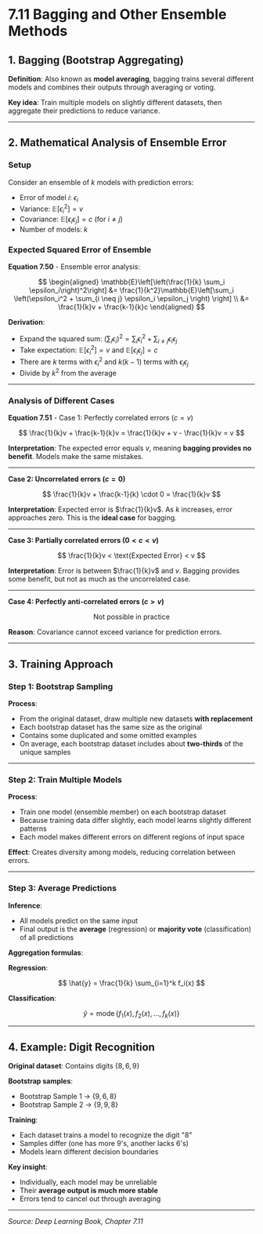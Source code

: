# 7.11 Bagging and Other Ensemble Methods

## 1. Bagging (Bootstrap Aggregating)

**Definition**: Also known as **model averaging**, bagging trains several different models and combines their outputs through averaging or voting.

**Key idea**: Train multiple models on slightly different datasets, then aggregate their predictions to reduce variance.

---

## 2. Mathematical Analysis of Ensemble Error

### Setup

Consider an ensemble of $k$ models with prediction errors:
- Error of model $i$: $\epsilon_i$
- Variance: $\mathbb{E}[\epsilon_i^2] = v$
- Covariance: $\mathbb{E}[\epsilon_i \epsilon_j] = c$ (for $i \neq j$)
- Number of models: $k$

### Expected Squared Error of Ensemble

**Equation 7.50** - Ensemble error analysis:

$$
\begin{aligned}
\mathbb{E}\left[\left(\frac{1}{k} \sum_i \epsilon_i\right)^2\right] &= \frac{1}{k^2}\mathbb{E}\left[\sum_i \left(\epsilon_i^2 + \sum_{i \neq j} \epsilon_i \epsilon_j \right) \right] \\
&= \frac{1}{k}v + \frac{k-1}{k}c
\end{aligned}
$$

**Derivation**:
- Expand the squared sum: $(\sum_i \epsilon_i)^2 = \sum_i \epsilon_i^2 + \sum_{i \neq j} \epsilon_i \epsilon_j$
- Take expectation: $\mathbb{E}[\epsilon_i^2] = v$ and $\mathbb{E}[\epsilon_i \epsilon_j] = c$
- There are $k$ terms with $\epsilon_i^2$ and $k(k-1)$ terms with $\epsilon_i \epsilon_j$
- Divide by $k^2$ from the average

---

### Analysis of Different Cases

**Equation 7.51** - Case 1: Perfectly correlated errors ($c = v$)

$$
\frac{1}{k}v + \frac{k-1}{k}v = \frac{1}{k}v + v - \frac{1}{k}v = v
$$

**Interpretation**: The expected error equals $v$, meaning **bagging provides no benefit**. Models make the same mistakes.

---

**Case 2: Uncorrelated errors ($c = 0$)**

$$
\frac{1}{k}v + \frac{k-1}{k} \cdot 0 = \frac{1}{k}v
$$

**Interpretation**: Expected error is $\frac{1}{k}v$. As $k$ increases, error approaches zero. This is the **ideal case** for bagging.

---

**Case 3: Partially correlated errors ($0 < c < v$)**

$$
\frac{1}{k}v < \text{Expected Error} < v
$$

**Interpretation**: Error is between $\frac{1}{k}v$ and $v$. Bagging provides some benefit, but not as much as the uncorrelated case.

---

**Case 4: Perfectly anti-correlated errors ($c > v$)**

$$
\text{Not possible in practice}
$$

**Reason**: Covariance cannot exceed variance for prediction errors.

---

## 3. Training Approach

### Step 1: Bootstrap Sampling

**Process**:
- From the original dataset, draw multiple new datasets **with replacement**
- Each bootstrap dataset has the same size as the original
- Contains some duplicated and some omitted examples
- On average, each bootstrap dataset includes about **two-thirds** of the unique samples

---

### Step 2: Train Multiple Models

**Process**:
- Train one model (ensemble member) on each bootstrap dataset
- Because training data differ slightly, each model learns slightly different patterns
- Each model makes different errors on different regions of input space

**Effect**: Creates diversity among models, reducing correlation between errors.

---

### Step 3: Average Predictions

**Inference**:
- All models predict on the same input
- Final output is the **average** (regression) or **majority vote** (classification) of all predictions

**Aggregation formulas**:

**Regression**:

$$
\hat{y} = \frac{1}{k} \sum_{i=1}^k f_i(x)
$$

**Classification**:

$$
\hat{y} = \operatorname{mode}\{f_1(x), f_2(x), \ldots, f_k(x)\}
$$

---

## 4. Example: Digit Recognition

**Original dataset**: Contains digits $\{8, 6, 9\}$

**Bootstrap samples**:
- Bootstrap Sample 1 → $\{9, 6, 8\}$
- Bootstrap Sample 2 → $\{9, 9, 8\}$

**Training**:
- Each dataset trains a model to recognize the digit "8"
- Samples differ (one has more 9's, another lacks 6's)
- Models learn different decision boundaries

**Key insight**:
- Individually, each model may be unreliable
- Their **average output is much more stable**
- Errors tend to cancel out through averaging

---

*Source: Deep Learning Book, Chapter 7.11*
